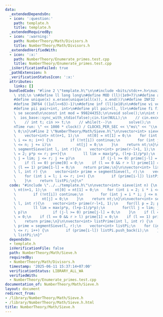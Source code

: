 ```yaml
---
data:
  _extendedDependsOn:
  - icon: ':question:'
    path: template.h
    title: template.h
  _extendedRequiredBy:
  - icon: ':warning:'
    path: NumberTheory/Math/Divisors.h
    title: NumberTheory/Math/Divisors.h
  _extendedVerifiedWith:
  - icon: ':x:'
    path: NumberTheory/Enumerate_primes.test.cpp
    title: NumberTheory/Enumerate_primes.test.cpp
  _isVerificationFailed: true
  _pathExtension: h
  _verificationStatusIcon: ':x:'
  attributes:
    links: []
  bundledCode: "#line 2 \"template.h\"\n\n#include <bits/stdc++.h>\nusing namespace\
    \ std;\n \n#define ll long long\n#define MOD (ll)(1e9+7)\n#define all(x) (x).begin(),(x).end()\n\
    #define unique(x) x.erase(unique(all(x)), x.end())\n#define INF32 ((1ull<<31)-1)\n\
    #define INF64 ((1ull<<63)-1)\n#define inf (ll)1e18\n\n#define vi vector<int>\n\
    #define pii pair<int, int>\n#define pll pair<ll, ll>\n#define fi first\n#define\
    \ se second\n\nconst int mod = 998244353;\n\nvoid solve();\n\nint main(){\n  \
    \  ios_base::sync_with_stdio(false);cin.tie(NULL);\n    // cin.exceptions(cin.failbit);\n\
    \    // int t; cin >> t;\n    // while(t--)\n        solve();\n    cerr << \"\\\
    nTime run: \" << 1000 * clock() / CLOCKS_PER_SEC << \"ms\" << '\\n';\n    return\
    \ 0;\n}\n#line 2 \"NumberTheory/Math/Sieve.h\"\n\nvector<int> sieve(int n) {\n\
    \    vector<int> nt(n+1, 1);\n    nt[0] = nt[1] = 0;\n    for (int i = 2; i *\
    \ i <= n; i++) {\n        if (!nt[i]) continue;\n        for (int j = i * i; j\
    \ <= n; j += i)\n            nt[j] = 0;\n    }\n    return nt;\n}\n\nvector<int>\
    \ segmentSieve(int l, int r){\n    vector<int> prime(r-l+1, 1);\n    for(ll p\
    \ = 2; p*p <= r; p++){\n        ll lim = max(p*p, (l+p-1)/p*p);\n        for(ll\
    \ j = lim; j <= r; j += p)\n            if (j-l >= 0) prime[j-l] = 0;\n    }\n\
    \    if (l == 0) prime[0] = 0;\n    if (l == 0 && r > l) prime[1] = 0;\n    if\
    \ (l == 1) prime[1-l] = 0;\n    return prime;\n}\n\nvector<int> listPrime(int\
    \ l, int r) {\n    vector<int> prime = segmentSieve(l, r);\n    vector<int> listPi;\n\
    \    for (int i = l; i <= r; i++) {\n        if (prime[i-l]) listPi.push_back(i);\n\
    \    }\n    return listPi;\n}\n"
  code: "#include \"../../template.h\"\n\nvector<int> sieve(int n) {\n    vector<int>\
    \ nt(n+1, 1);\n    nt[0] = nt[1] = 0;\n    for (int i = 2; i * i <= n; i++) {\n\
    \        if (!nt[i]) continue;\n        for (int j = i * i; j <= n; j += i)\n\
    \            nt[j] = 0;\n    }\n    return nt;\n}\n\nvector<int> segmentSieve(int\
    \ l, int r){\n    vector<int> prime(r-l+1, 1);\n    for(ll p = 2; p*p <= r; p++){\n\
    \        ll lim = max(p*p, (l+p-1)/p*p);\n        for(ll j = lim; j <= r; j +=\
    \ p)\n            if (j-l >= 0) prime[j-l] = 0;\n    }\n    if (l == 0) prime[0]\
    \ = 0;\n    if (l == 0 && r > l) prime[1] = 0;\n    if (l == 1) prime[1-l] = 0;\n\
    \    return prime;\n}\n\nvector<int> listPrime(int l, int r) {\n    vector<int>\
    \ prime = segmentSieve(l, r);\n    vector<int> listPi;\n    for (int i = l; i\
    \ <= r; i++) {\n        if (prime[i-l]) listPi.push_back(i);\n    }\n    return\
    \ listPi;\n}"
  dependsOn:
  - template.h
  isVerificationFile: false
  path: NumberTheory/Math/Sieve.h
  requiredBy:
  - NumberTheory/Math/Divisors.h
  timestamp: '2025-06-11 15:37:14+07:00'
  verificationStatus: LIBRARY_ALL_WA
  verifiedWith:
  - NumberTheory/Enumerate_primes.test.cpp
documentation_of: NumberTheory/Math/Sieve.h
layout: document
redirect_from:
- /library/NumberTheory/Math/Sieve.h
- /library/NumberTheory/Math/Sieve.h.html
title: NumberTheory/Math/Sieve.h
---
```

